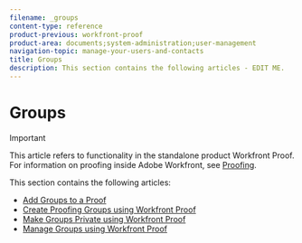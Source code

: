 ```yaml
---
filename: _groups
content-type: reference
product-previous: workfront-proof
product-area: documents;system-administration;user-management
navigation-topic: manage-your-users-and-contacts
title: Groups
description: This section contains the following articles - EDIT ME.
---
```


# Groups

>[!IMPORTANT]
>
>This article refers to functionality in the standalone product Workfront Proof. For information on proofing inside Adobe Workfront, see [Proofing](../../../review-and-approve-work/proofing/proofing.md).

This section contains the following articles:

* [Add Groups to a Proof](../../../workfront-proof/wp-mnguserscontacts/groups/add-groups.md) 
* [Create Proofing Groups using Workfront Proof](../../../workfront-proof/wp-mnguserscontacts/groups/create-proofing-groups.md) 
* [Make Groups Private using Workfront Proof](../../../workfront-proof/wp-mnguserscontacts/groups/make-groups-private.md) 
* [Manage Groups using Workfront Proof](../../../workfront-proof/wp-mnguserscontacts/groups/manage-groups.md)

